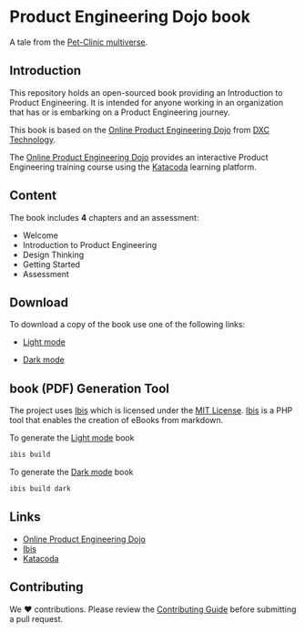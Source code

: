 # Product Engineering Dojo book

A tale from the [Pet-Clinic multiverse](https://dxc-technology.github.io/about-pe-dojo/).

## Introduction

This repository holds an open-sourced book providing an Introduction to Product Engineering. It is intended for anyone working in an organization that has or is embarking on a Product Engineering journey.

This book is based on the [Online Product Engineering Dojo](https://dxc-technology.github.io/about-pe-dojo/) from [DXC Technology](https://www.dxc.com).

The [Online Product Engineering Dojo](https://dxc-technology.github.io/about-pe-dojo/) provides an interactive Product Engineering training course using the [Katacoda](https://www.katacoda.com/) learning platform.

## Content

The book includes **4** chapters and an assessment:

* Welcome
* Introduction to Product Engineering
* Design Thinking
* Getting Started
* Assessment

## Download

To download a copy of the book use one of the following links:

* [Light mode](https://github.com/tom-halpin/pe-dojo-book/blob/main/export/product-engineering-light.pdf)

* [Dark mode](https://github.com/tom-halpin/pe-dojo-book/blob/main/export/product-engineering-dark.pdf)

## book (PDF) Generation Tool

The project uses [Ibis](https://github.com/themsaid/ibis/) which is licensed under the [MIT License](https://github.com/themsaid/ibis/blob/master/LICENSE.md). [Ibis](https://github.com/themsaid/ibis/) is a PHP tool that enables the creation of eBooks from markdown.

To generate the [Light mode](https://github.com/tom-halpin/pe-dojo-book/blob/main/export/product-engineering-light.pdf) book

```bash
ibis build
```

To generate the [Dark mode](https://github.com/tom-halpin/pe-dojo-book/blob/main/export/product-engineering-dark.pdf) book

```bash
ibis build dark
```

## Links

* [Online Product Engineering Dojo](https://dxc-technology.github.io/about-pe-dojo/)
* [Ibis](https://github.com/themsaid/ibis/)
* [Katacoda](https://www.katacoda.com/)

## Contributing

We :heart: contributions. Please review the [Contributing Guide](CONTRIBUTING.md) before submitting a pull request.

